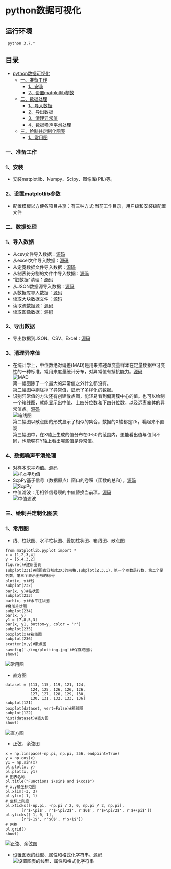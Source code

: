 python数据可视化
=========
## 运行环境
     python 3.7.*
## 目录
* [python数据可视化](#python数据可视化)
	* [一、准备工作](#一准备工作)
		* [1、安装](#1安装)
		* [2、设置matplotlib参数](#2设置matplotlib参数)
	* [二、数据处理](#二数据处理)
		* [1、导入数据](#1导入数据)
		* [2、导出数据](#2导出数据)
		* [3、清理异常值](#3清理异常值)
		* [4、数据噪声平滑处理](#4数据噪声平滑处理)
	* [三、绘制并定制化图表](#三绘制并定制化图表)
		* [1、常用图](#1常用图)
### 一、准备工作
### 1、安装
- 安装matplotlib、Numpy、Scipy、图像库(PIL)等。
### 2、设置matplotlib参数
- 配置模板以方便各项目共享：有三种方式:当前工作目录，用户级和安装级配置文件
### 二、数据处理
### 1、导入数据
- 从csv文件导入数据：[源码](/example/02_Code/ch02-csvread.py)
- 从excel文件导入数据：[源码](/example/02_Code/ch02-xlsxread.py)
- 从定宽数据文件导入数据：[源码](/example/02_Code/ch02-fixedwidth-read.py)
- 从制表符分割的文件中导入数据：[源码](/example/02_Code/ch02-tabread.py)
- "脏数据"清理：[源码](/example/02_Code/ch02-tabread-split.py)
- 从JSON数据源导入数据：[源码](/example/02_Code/ch02-jsonread-github.py)
- 从数据库导入数据：[源码](/example/02_Code/ch02-sqlite-import.py)
- 读取大块数据文件：[源码](/example/02_Code/ch02-chunk-read.py)
- 读取流数据源：[源码](/example/02_Code/ch02-stream-read-1.py)
- 读取图像数据：[源码](/example/02_Code/ch02-imgshow.py)
### 2、导出数据
- 导出数据到JSON、CSV、Excel：[源码](/example/02_Code/ch02-export.py)
### 3、清理异常值
- 在统计学上，中位数绝对偏差(MAD)是用来描述单变量样本在定量数据中可变性的一种标准。常用来度量统计分布，对异常值有抵抗能力。[源码](/example/02_Code/ch02-clean-mad.py)<br>
![MAD](/example/02_Code/img/clean-mad.jpg)<br>
第一幅图除了一个最大的异常值之外什么都没有。<br>
第二幅图中剔除掉了异常值，显示了多样化的数据。
- 识别异常值的方法还有创建散点图，能轻易看到偏离簇中心的值。也可以绘制一个箱线图，就能显示出中值、上四分位数和下四分位数，以及远离箱体的异常值点。[源码](/example/02_Code/ch02-clean-boxplot.py)<br>
![箱线图](/example/02_Code/img/clean-boxplot.jpg)<br>
第二幅图以散点图的形式显示了相似的集合。数据的X轴都是25，看起来不直观<br>
第三幅图中，在X轴上生成的值分布在0-50的范围内，更能看出值与值间不同，也能够在Y轴上看出哪些值是异常值。
### 4、数据噪声平滑处理
- 对样本求平均值。[源码](/example/02_Code/ch02-noise-moving-average.py)<br>
![样本平均值](/example/02_Code/img/moving-average.jpg)
- ScpPy基于信号（数据原点）窗口的卷积（函数的总和）。[源码](/example/02_Code/ch02-noise-scipy-smooth-1d.py)<br>
![ScpPy](/example/02_Code/img/scipy-smooth.jpg)
- 中值滤波：用相邻信号项的中值替换当前项。[源码](/example/02_Code/ch02-noise-median-filter.py)<br>
![中值滤波](/example/02_Code/img/median-filter.jpg)
### 三、绘制并定制化图表
### 1、常用图
- 线、柱状图、水平柱状图、叠加柱状图、箱线图、散点图
```
from matplotlib.pyplot import *
x = [1,2,3,4]
y = [5,4,3,2]
figure()#建新图表
subplot(231)#把图表分割成2X3的网格,subplot(2,3,1)，第一个参数是行数，第二个是列数，第三个表示图形的标号
plot(x, y)#线
subplot(232)
bar(x, y)#柱状图
subplot(233)
barh(x, y)#水平柱状图
#叠加柱状图
subplot(234)
bar(x, y)
y1 = [7,8,5,3]
bar(x, y1, bottom=y, color = 'r')
subplot(235)
boxplot(x)#箱线图
subplot(236)
scatter(x,y)#散点图
savefig('./img/plotting.jpg')#保存成图片
show()
```
![常用图](/example/03_Code/img/plotting.jpg)
- 直方图
```
dataset = [113, 115, 119, 121, 124, 
           124, 125, 126, 126, 126,
           127, 127, 128, 129, 130,
           130, 131, 132, 133, 136]
subplot(121)
boxplot(dataset, vert=False)#箱线图
subplot(122)
hist(dataset)#直方图
show()
```
![直方图](/example/03_Code/img/historgram.jpg)
- 正弦、余弦图
```
x = np.linspace(-np.pi, np.pi, 256, endpoint=True)
y = np.cos(x)
y1 = np.sin(x)
pl.plot(x, y)
pl.plot(x, y1)
# 图表名称
pl.title("Functions $\sin$ and $\cos$")
# x,y轴坐标范围
pl.xlim(-3, 3)
pl.ylim(-1, 1)
# 坐标上刻度
pl.xticks([-np.pi, -np.pi / 2, 0, np.pi / 2, np.pi],
       [r'$-\pi$', r'$-\pi/2$', r'$0$', r'$+\pi/2$', r'$+\pi$'])
pl.yticks([-1, 0, 1],
       [r'$-1$', r'$0$', r'$+1$'])
# 网格
pl.grid()
show()
```
![正弦、余弦图](/example/03_Code/img/sin-cos.jpg)
- 设置图表的线型、属性和格式化字符串。[源码](/example/03_Code/ch03-rec05.py)<br>
![设置图表的线型、属性和格式化字符串](/example/03_Code/img/rec05.jpg)


